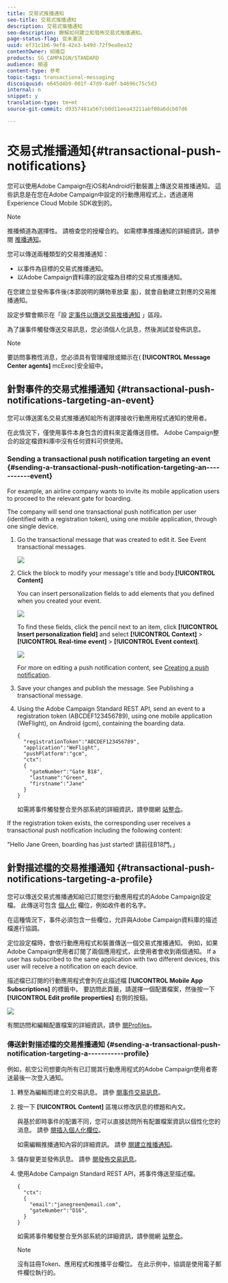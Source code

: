 ```yaml
---
title: 交易式推播通知
seo-title: 交易式推播通知
description: 交易式推播通知
seo-description: 瞭解如何建立和發佈交易式推播通知。
page-status-flag: 從未激活
uuid: ef31c1b6-9ef8-42e3-b49d-72f9ea8ea32
contentOwner: 紹維亞
products: SG_CAMPAIGN/STANDARD
audience: 頻道
content-type: 參考
topic-tags: transactional-messaging
discoiquuid: e645d4b9-001f-47d9-8a0f-b4696c75c5d3
internal: n
snippet: y
translation-type: tm+mt
source-git-commit: d9357481a567cb0d11eea43211abf08a6dcb07d6

---
```



# 交易式推播通知{#transactional-push-notifications}

您可以使用Adobe Campaign在iOS和Android行動裝置上傳送交易推播通知。 這些訊息是在您在Adobe Campaign中設定的行動應用程式上，透過運用Experience Cloud Mobile SDK收到的。

>[!NOTE]
>
>推播頻道為選擇性。 請檢查您的授權合約。 如需標準推播通知的詳細資訊，請參閱 [推播通知](../../channels/using/about-push-notifications.md)。

您可以傳送兩種類型的交易推播通知：

* 以事件為目標的交易式推播通知。
* 以Adobe Campaign資料庫的設定檔為目標的交易式推播通知。

在您建立並發佈事件後(本節說明的購物車放棄 [率](../../channels/using/about-transactional-messaging.md#transactional-messaging-operating-principle))，就會自動建立對應的交易推播通知。

設定步驟會顯示在「設 [定事件以傳送交易推播通知](../../administration/using/configuring-transactional-messaging.md#use-case--configuring-an-event-to-send-a-transactional-message) 」區段。

為了讓事件觸發傳送交易訊息，您必須個人化訊息，然後測試並發佈訊息。

>[!NOTE]
>
>要訪問事務性消息，您必須具有管理權限或顯示在( **[!UICONTROL Message Center agents]** mcExec)安全組中。

## 針對事件的交易式推播通知 {#transactional-push-notifications-targeting-an-event}

您可以傳送匿名交易式推播通知給所有選擇接收行動應用程式通知的使用者。

在此情況下，僅使用事件本身包含的資料來定義傳送目標。 Adobe Campaign整合的設定檔資料庫中沒有任何資料可供使用。

### Sending a transactional push notification targeting an event {#sending-a-transactional-push-notification-targeting-an-----------event}

For example, an airline company wants to invite its mobile application users to proceed to the relevant gate for boarding.

The company will send one transactional push notification per user (identified with a registration token), using one mobile application, through one single device.

1. Go the transactional message that was created to edit it. See Event transactional messages.[](../../channels/using/event-transactional-messages.md)

   ![](assets/message-center_push_message.png)

1. Click the  block to modify your message's title and body.**[!UICONTROL Content]**

   You can insert personalization fields to add elements that you defined when you created your event.

   ![](assets/message-center_push_content.png)

   To find these fields, click the pencil next to an item, click **[!UICONTROL Insert personalization field]** and select **[!UICONTROL Context]** &gt; **[!UICONTROL Real-time event]** &gt; **[!UICONTROL Event context]**.

   ![](assets/message-center_push_personalization.png)

   For more on editing a push notification content, see [Creating a push notification](../../channels/using/preparing-and-sending-a-push-notification.md).

1. Save your changes and publish the message. See Publishing a transactional message.[](../../channels/using/event-transactional-messages.md#publishing-a-transactional-message)
1. Using the Adobe Campaign Standard REST API, send an event to a registration token (ABCDEF123456789), using one mobile application (WeFlight), on Android (gcm), containing the boarding data.

   ```
   {
     "registrationToken":"ABCDEF123456789",
     "application":"WeFlight",
     "pushPlatform":"gcm",
     "ctx":
     {
       "gateNumber":"Gate B18",
       "lastname":"Green",
       "firstname":"Jane"
     }
   }
   ```

   如需將事件觸發整合至外部系統的詳細資訊，請參閱網 [站整合](../../administration/using/configuring-transactional-messaging.md#integrating-the-triggering-of-the-event-in-a-website)。

If the registration token exists, the corresponding user receives a transactional push notification including the following content:

"Hello Jane Green, boarding has just started! 請前往B18門。」

## 針對描述檔的交易推播通知 {#transactional-push-notifications-targeting-a-profile}

您可以傳送交易式推播通知給已訂閱您行動應用程式的Adobe Campaign設定檔。 此傳送可包含 [個人化](../../designing/using/personalization.md#inserting-a-personalization-field) 欄位，例如收件者的名字。

在這種情況下，事件必須包含一些欄位，允許與Adobe Campaign資料庫的描述檔進行協調。

定位設定檔時，會依行動應用程式和裝置傳送一個交易式推播通知。 例如，如果Adobe Campaign使用者訂閱了兩個應用程式，此使用者會收到兩個通知。 If a user has subscribed to the same application with two different devices, this user will receive a notification on each device.

描述檔已訂閱的行動應用程式會列在此描述檔 **[!UICONTROL Mobile App Subscriptions]** 的標籤中。 要訪問此頁籤，請選擇一個配置檔案，然後按一下 **[!UICONTROL Edit profile properties]** 右側的按鈕。

![](assets/push_notif_subscriptions.png)

有關訪問和編輯配置檔案的詳細資訊，請參 [閱Profiles](../../audiences/using/creating-profiles.md)。

### 傳送針對描述檔的交易推播通知 {#sending-a-transactional-push-notification-targeting-a-----------profile}

例如，航空公司想要向所有已訂閱其行動應用程式的Adobe Campaign使用者寄送最後一次登入通知。

1. 轉至為編輯而建立的交易訊息。 請參 [閱事件交易訊息](../../channels/using/event-transactional-messages.md)。

   <!--![](assets/message-center_push_message_profile.png)-->

1. 按一下 **[!UICONTROL Content]** 區塊以修改訊息的標題和內文。

   與基於即時事件的配置不同，您可以直接訪問所有配置檔案資訊以個性化您的消息。 請參 [閱插入個人化欄位](../../designing/using/personalization.md#inserting-a-personalization-field)。

   <!--![](assets/message-center_push_content_profile.png)-->

   如需編輯推播通知內容的詳細資訊。 請參 [閱建立推播通知](../../channels/using/preparing-and-sending-a-push-notification.md)。

1. 儲存變更並發佈訊息。 請參 [閱發佈交易訊息](../../channels/using/event-transactional-messages.md#publishing-a-transactional-message)。
1. 使用Adobe Campaign Standard REST API，將事件傳送至描述檔。

   ```
   {
     "ctx":
     {
       "email":"janegreen@email.com",
       "gateNumber":"D16",
     }
   }
   ```

   如需將事件觸發整合至外部系統的詳細資訊，請參閱網 [站整合](../../administration/using/configuring-transactional-messaging.md#integrating-the-triggering-of-the-event-in-a-website)。

   >[!NOTE]
   >
   >沒有註冊Token、應用程式和推播平台欄位。 在此示例中，協調是使用電子郵件欄位執行的。

